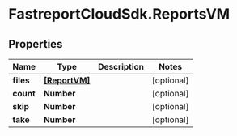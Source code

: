 # FastreportCloudSdk.ReportsVM

## Properties

Name | Type | Description | Notes
------------ | ------------- | ------------- | -------------
**files** | [**[ReportVM]**](ReportVM.md) |  | [optional] 
**count** | **Number** |  | [optional] 
**skip** | **Number** |  | [optional] 
**take** | **Number** |  | [optional] 


